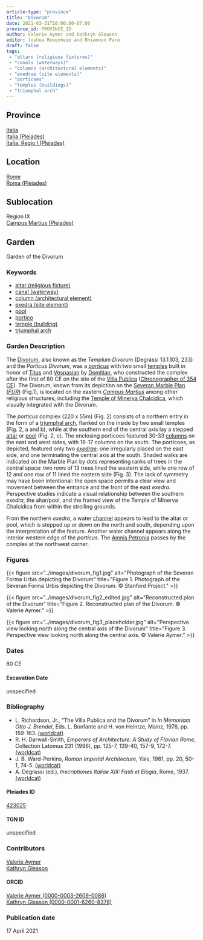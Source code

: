 ```yaml
---
article-type: "province"
title: "Divorum"
date: 2021-03-31T10:00:00-07:00
province_id: PROVINCE_ID
author: Valerie Aymer and Kathryn Gleason
editor: Joshua Rosenheim and Rhiannon Paré
draft: false
tags:
 - "altars (religious fixtures)"
 - "canals (waterways)"
 - "columns (architectural elements)"
 - "exedrae (site elements)"
 - "porticoes"
 - "temples (buildings)"
 - "triumphal arch"
---
```


## Province

[Italia]({{<relref"..">}}) \
[Italia (Pleiades)](https://pleiades.stoa.org/places/1052) \
[Italia, Regio I (Pleiades)](https://pleiades.stoa.org/places/441075550)
<!-- -->
## Location

[Rome]({{<relref".">}}) \
[Roma (Pleiades)](https://pleiades.stoa.org/places/423025)
<!-- -->
## Sublocation

Region IX \
[Campus Martius (Pleiades)](https://pleiades.stoa.org/places/422863)
<!-- -->
<!-- -->
<!-- -->
## Garden

Garden of the Divorum
<!-- -->
### Keywords
<!-- -->
- [altar (religious fixture)](http://vocab.getty.edu/page/aat/300003725)
- [canal (waterway)](http://vocab.getty.edu/page/aat/300006075)
- [column (architectural element)](http://vocab.getty.edu/page/aat/300001571)
- [exedra (site element)](http://vocab.getty.edu/page/aat/300081589)
- [pool](http://vocab.getty.edu/page/aat/300008692)
- [portico](http://vocab.getty.edu/page/aat/300004145)
- [temple (building)](http://vocab.getty.edu/page/aat/300007595)
- [triumphal arch](http://vocab.getty.edu/page/aat/300007003)
<!-- -->
<!-- -->
### Garden Description
<!-- -->
The [Divorum](https://penelope.uchicago.edu/Thayer/E/Gazetteer/Places/Europe/Italy/Lazio/Roma/Rome/_Texts/PLATOP*/Divorum.html), also known as the *Templum Divorum* (Degrassi 13.1.103, 233) and the *Porticus Divorum*, was a [*porticus*](http://vocab.getty.edu/page/aat/300004145) with two small [temples](http://vocab.getty.edu/page/aat/300007595) built in honor of [Titus](https://en.wikipedia.org/wiki/Titus) and [Vespasian](https://en.wikipedia.org/wiki/Vespasian) by [Domitian](https://en.wikipedia.org/wiki/Domitian), who constructed the complex after the first of 80 CE on the site of the [Villa Publica](https://www.digitalaugustanrome.org/records/villa-publica) ([Chronographer of 354 CE](http://www.tertullian.org/fathers/chronography_of_354_00_eintro.htm#Manuscripts)). The Divorum, known from its depiction on the [Severan Marble Plan (*FUR*)](https://formaurbis.stanford.edu/index.php?field0=all&search0=DIVORUM&op0=and&field1=all&search1=) (Fig.1), is located on the eastern [*Campus Martius*](https://en.wikipedia.org/wiki/Campus_Martius) among other religious structures, including the [Temple of Minerva Chalcidica](https://penelope.uchicago.edu/Thayer/E/Gazetteer/Places/Europe/Italy/Lazio/Roma/Rome/_Texts/PLATOP*/Minerva_Chalcidica.html), which visually integrated with the Divorum.

The *porticus* complex (220 x 55m) (Fig. 2) consists of a northern entry in the form of a [triumphal arch](http://vocab.getty.edu/page/aat/300007003), flanked on the inside by two small temples (Fig. 2, a and b), while at the southern end of the central axis lay a stepped [altar](http://vocab.getty.edu/page/aat/300003725) or [pool](http://vocab.getty.edu/page/aat/300008692) (Fig. 2, c). The enclosing porticoes featured 30-33 [columns](http://vocab.getty.edu/page/aat/300001571) on the east and west sides, with 16-17 columns on the south. The porticoes, as depicted, featured only two [*exedrae*](http://vocab.getty.edu/page/aat/300081589): one irregularly placed on the east side, and one terminating the central axis at the south. Shaded walks are indicated on the Marble Plan by dots representing ranks of trees in the central space:  two rows of 13 trees lined the western side, while one row of 12 and one row of 11 lined the eastern side (Fig. 3). The lack of symmetry may have been intentional: the open space permits a clear view and movement between the entrance and the front of the east *exedra*. Perspective studies indicate a visual relationship between the southern *exedra*, the altar/pool, and the framed view of the Temple of Minerva Chalcidica from within the strolling grounds.

From the northern *exedra*, a water [channel](http://vocab.getty.edu/page/aat/300006075) appears to lead to the altar or pool, which is stepped up or down on the north and south, depending upon the interpretation of the feature. Another water channel appears along the interior western edge of the *porticus*. The [Amnis Petronia](https://penelope.uchicago.edu/Thayer/E/Gazetteer/Places/Europe/Italy/Lazio/Roma/Rome/_Texts/PLATOP*/Amnis_Petronia.html) passes by the complex at the northwest corner.
<!-- -->
### Figures
<!-- -->
{{< figure src="../images/divorum_fig1.jpg" alt="Photograph of the Severan Forma Urbis depicting the Divorum" title="Figure 1. Photograph of the Severan Forma Urbis depicting the Divorum. © Stanford Project." >}}
<!-- -->
{{< figure src="../images/divorum_fig2_edited.jpg" alt="Reconstructed plan of the Divorum" title="Figure 2. Reconstructed plan of the Divorum. © Valerie Aymer." >}}
<!-- -->
{{< figure src="../images/divorum_fig3_placeholder.jpg" alt="Perspective view looking north along the central axis of the Divorum" title="Figure 3. Perspective view looking north along the central axis. © Valerie Aymer." >}}
<!-- -->
### Dates

80 CE
<!-- --><!-- -->
#### Excavation Date

unspecified
<!-- -->
### Bibliography
<!-- -->
* L. Richardson, Jr., “The Villa Publica and the Divorum” in *In Memoriam Otto J. Brendel*, Eds. L. Bonfante and H. von Heintze, Mainz, 1976, pp. 159-163. [(worldcat)](http://www.worldcat.org/oclc/890088916)
* R. H. Darwall-Smith, *Emperors of Architecture: A Study of Flavian Rome*, Collection Latomus 231 (1996), pp. 125-7, 139-40, 157-9, 172-7. [(worldcat)](http://www.worldcat.org/oclc/1000784723)
* J. B. Ward-Perkins, *Roman Imperial Architecture*, Yale, 1981, pp. 20, 50-1, 74-5. [(worldcat)](http://www.worldcat.org/oclc/833150443)
* A. Degrassi (ed.), *Inscriptiones Italiae XIII: Fasti et Elogia*, Rome, 1937. [(worldcat)](http://www.worldcat.org/oclc/769370170)
<!-- -->
#### Pleiades ID

[423025](https://pleiades.stoa.org/places/423025)
<!-- Pleiades resource for Location (Rome), not for the individual garden -->
<!-- -->
#### TGN ID

unspecified
<!-- -->
### Contributors

[Valerie Aymer](https://landscape.cals.cornell.edu/people/valerie-aymer/)\
[Kathryn Gleason](https://landscape.cals.cornell.edu/people/kathryn-l-gleason/)<!--Will these Cornell links suffice?-->
<!-- -->
#### ORCID

[Valerie Aymer (0000-0003-2609-0086)](https://orcid.org/0000-0003-2609-0086)\
[Kathryn Gleason (0000-0001-6260-8378)](https://orcid.org/0000-0001-6260-8378)
<!-- -->
### Publication date
<!-- -->
17 April 2021
